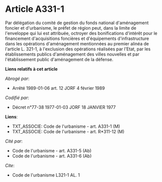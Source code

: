# Article A331-1

Par délégation du comité de gestion du fonds national d'aménagement foncier et d'urbanisme, le préfet de région peut, dans la
limite de l'enveloppe qui lui est attribuée, octroyer des bonifications d'intérêt pour le financement d'acquisitions
foncières et d'équipements d'infrastructure dans les opérations d'aménagement mentionnées au premier alinéa de l'article L.
321-1, à l'exclusion des opérations réalisées par l'Etat, par les établissements publics d'aménagement des villes nouvelles
et par l'établissement public d'aménagement de la défense.

**Liens relatifs à cet article**

_Abrogé par_:

  - Arrêté 1989-01-06 art. 12 JORF 4 février 1989

_Codifié par_:

  - Décret n°77-38 1977-01-03 JORF 18 JANVIER 1977

**Liens**:

  - TXT_ASSOCIE: Code de l'urbanisme - art. A331-1 (M)
  - TXT_ASSOCIE: Code de l'urbanisme - art. R*311-12 (M)

_Cité par_:

  - Code de l'urbanisme - art. A331-5 (Ab)
  - Code de l'urbanisme - art. A331-6 (Ab)

_Cite_:

  - Code de l'urbanisme L321-1 AL. 1
